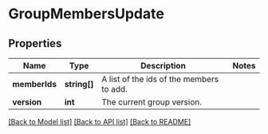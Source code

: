 # GroupMembersUpdate

## Properties
Name | Type | Description | Notes
------------ | ------------- | ------------- | -------------
**memberIds** | **string[]** | A list of the ids of the members to add. | 
**version** | **int** | The current group version. | 

[[Back to Model list]](../README.md#documentation-for-models) [[Back to API list]](../README.md#documentation-for-api-endpoints) [[Back to README]](../README.md)



